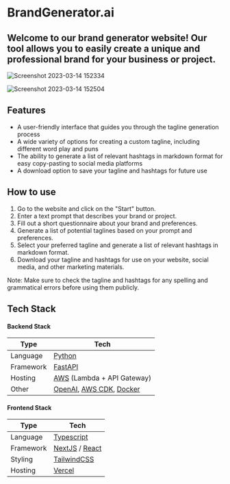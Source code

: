 # BrandGenerator.ai

## Welcome to our brand generator website! Our tool allows you to easily create a unique and professional brand for your business or project.

![Screenshot 2023-03-14 152334](https://user-images.githubusercontent.com/76839614/224963663-92630d85-164e-4a84-b8d1-fa7127733891.png)

![Screenshot 2023-03-14 152504](https://user-images.githubusercontent.com/76839614/224964030-b85689d8-09b6-4693-a604-c52579bf25fd.png)





## **Features**
- A user-friendly interface that guides you through the tagline generation process
- A wide variety of options for creating a custom tagline, including different word play and puns
- The ability to generate a list of relevant hashtags in markdown format for easy copy-pasting to social media platforms
- A download option to save your tagline and hashtags for future use
## **How to use**
1. Go to the website and click on the "Start" button.
1. Enter a text prompt that describes your brand or project.
1. Fill out a short questionnaire about your brand and preferences.
1. Generate a list of potential taglines based on your prompt and preferences.
1. Select your preferred tagline and generate a list of relevant hashtags in markdown format.
1. Download your tagline and hashtags for use on your website, social media, and other marketing materials.

Note: Make sure to check the tagline and hashtags for any spelling and grammatical errors before using them publicly.


## Tech Stack

#### Backend Stack

| Type      | Tech                                                         |
| --------- | ------------------------------------------------------------ |
| Language  | [Python](https://www.python.org/)                            |
| Framework | [FastAPI](https://fastapi.tiangolo.com/)                     |
| Hosting   | [AWS](https://aws.amazon.com/) (Lambda + API Gateway)        |
| Other     | [OpenAI](https://openai.com/), [AWS CDK](https://aws.amazon.com/cdk/), [Docker](https://www.docker.com/) |

#### Frontend Stack

| Type      | Tech                                                         |
| --------- | ------------------------------------------------------------ |
| Language  | [Typescript](https://www.typescriptlang.org/)                |
| Framework | [NextJS](https://nextjs.org/) / [React](https://reactjs.org/) |
| Styling   | [TailwindCSS](https://tailwindcss.com/)                      |
| Hosting   | [Vercel](https://vercel.com)                                 |
